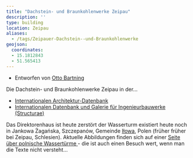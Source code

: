 ```yaml
---
title: "Dachstein- und Braunkohlenwerke Zeipau"
description: ''
type: building
location: Zeipau
aliases:
  - /tags/Zeipauer-Dachstein--und-Braunkohlenwerke
geojson:
  coordinates:
  - 15.1812843
  - 51.565413
---
```


* Entworfen von [Otto Bartning](/tags/Otto-Bartning)


Die Dachstein- und Braunkohlenwerke Zeipau in der...
* [Internationalen Architektur-Datenbank](https://deu.archinform.net/projekte/4016.htm)
* [Internationalen Datenbank und Galerie für Ingenieurbauwerke (Structurae)](https://structurae.net/de/bauwerke/wasserturm-zeipau)

Das Direktorenhaus ist heute zerstört der Wasserturm existiert heute noch in Jankowa Żagańska, Szczepanów, Gemeinde [Iłowa](https://de.wikipedia.org/wiki/I%C5%82owa), Polen (früher früher bei Zeipau, Schlesien). Aktuelle Abbildungen finden sich auf einer [Seite über polnische Wassertürme ](https://wiezecisnien.eu/lubuskie/jankowa-zaganska_cegielnia/) - die ist auch einen Besuch wert, wenn man die Texte nicht versteht...
